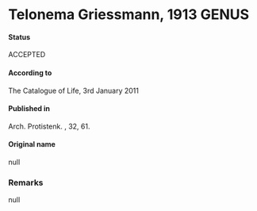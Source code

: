 Telonema Griessmann, 1913 GENUS
=======

#### Status
ACCEPTED

#### According to
The Catalogue of Life, 3rd January 2011

#### Published in
Arch. Protistenk. , 32, 61.

#### Original name
null

### Remarks
null